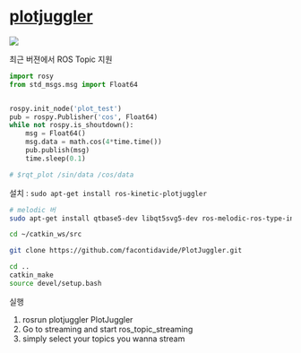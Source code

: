 # [plotjuggler](http://wiki.ros.org/plotjuggler)

![](https://facontidavide.github.io/PlotJuggler/images/PlotJuggler_terms.png)

최근 버젼에서 ROS Topic 지원 

```python
import rosy
from std_msgs.msg import Float64


rospy.init_node('plot_test')
pub = rospy.Publisher('cos', Float64)
while not rospy.is_shoutdown():
    msg = Float64()
    msg.data = math.cos(4*time.time())
    pub.publish(msg)
    time.sleep(0.1)

# $rqt_plot /sin/data /cos/data
```


설치 : `sudo apt-get install ros-kinetic-plotjuggler`

```bash
# melodic 버
sudo apt-get install qtbase5-dev libqt5svg5-dev ros-melodic-ros-type-introspection 

cd ~/catkin_ws/src

git clone https://github.com/facontidavide/PlotJuggler.git

cd ..
catkin_make
source devel/setup.bash
```

실행 
1. rosrun plotjuggler PlotJuggler
2. Go to streaming and start ros_topic_streaming
3. simply select your topics you wanna stream